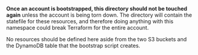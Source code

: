 **Once an account is bootstrapped, this directory should not be touched again** unless the account is being torn down. The directory will contain the statefile for these resources, and therefore doing anything with this namespace could break Terraform for the entire account.

No resources should be defined here aside from the two S3 buckets and the DynamoDB table that the bootstrap script creates.
